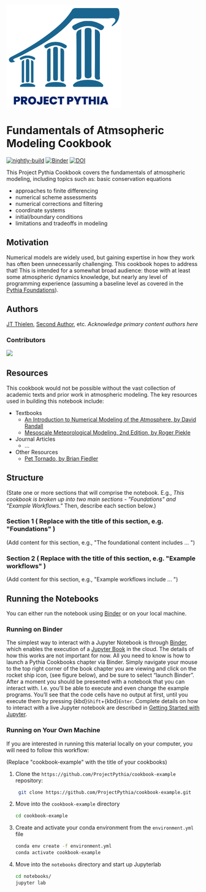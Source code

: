 <img src="thumbnail.png" alt="thumbnail" width="300"/>

# Fundamentals of Atmsopheric Modeling Cookbook

[![nightly-build](https://github.com/ProjectPythia/cookbook-template/actions/workflows/nightly-build.yaml/badge.svg)](https://github.com/ProjectPythia/cookbook-template/actions/workflows/nightly-build.yaml)
[![Binder](https://binder.projectpythia.org/badge_logo.svg)](https://binder.projectpythia.org/v2/gh/ProjectPythia/cookbook-template/main?labpath=notebooks)
[![DOI](https://zenodo.org/badge/475509405.svg)](https://zenodo.org/badge/latestdoi/475509405)

This Project Pythia Cookbook covers the fundamentals of atmospheric modeling, including topics such as:
basic conservation equations

- approaches to finite differencing
- numerical scheme assessments
- numerical corrections and filtering
- coordinate systems
- initial/boundary conditions
- limitations and tradeoffs in modeling

## Motivation

Numerical models are widely used, but gaining expertise in how they work has often been unnecessarily challenging. This cookbook hopes to address that! This is intended for a somewhat broad audience: those with at least some atmospheric dynamics knowledge, but nearly any level of programming experience (assuming a baseline level as covered in the [Pythia Foundations](https://foundations.projectpythia.org/landing-page.html)).

## Authors

[JT Thielen](@jthielen), [Second Author](@second-author), etc. _Acknowledge primary content authors here_

### Contributors

<a href="https://github.com/ProjectPythia/cookbook-template/graphs/contributors">
  <img src="https://contrib.rocks/image?repo=ProjectPythia/cookbook-template" />
</a>

## Resources

This cookbook would not be possible without the vast collection of academic texts and prior work in atmospheric modeling. The key resources used in building this notebook include:

- Textbooks
    - [An Introduction to Numerical Modeling of the Atmosphere, by David Randall](https://hogback.atmos.colostate.edu/group/dave/at604pdf/An_Introduction_to_Numerical_Modeling_of_the_Atmosphere.pdf)
    - [Mesoscale Meteorological Modeling, 2nd Edition, by Roger Piekle](https://www.sciencedirect.com/bookseries/international-geophysics/vol/78/suppl/C)
- Journal Articles
    - ...
- Other Resources
    - [Pet Tornado, by Brian Fiedler](https://nbviewer.org/urls/www.dropbox.com/scl/fi/74w6w8kghbjjb7rbpwimx/N130_pettornado3d.ipynb/%3Frlkey%3Dhtke7col7cvohk3jno0s2p5vb%26dl%3D1)


## Structure

(State one or more sections that will comprise the notebook. E.g., _This cookbook is broken up into two main sections - "Foundations" and "Example Workflows."_ Then, describe each section below.)

### Section 1 ( Replace with the title of this section, e.g. "Foundations" )

(Add content for this section, e.g., "The foundational content includes ... ")

### Section 2 ( Replace with the title of this section, e.g. "Example workflows" )

(Add content for this section, e.g., "Example workflows include ... ")

## Running the Notebooks

You can either run the notebook using [Binder](https://binder.projectpythia.org/) or on your local machine.

### Running on Binder

The simplest way to interact with a Jupyter Notebook is through
[Binder](https://binder.projectpythia.org/), which enables the execution of a
[Jupyter Book](https://jupyterbook.org) in the cloud. The details of how this works are not
important for now. All you need to know is how to launch a Pythia
Cookbooks chapter via Binder. Simply navigate your mouse to
the top right corner of the book chapter you are viewing and click
on the rocket ship icon, (see figure below), and be sure to select
“launch Binder”. After a moment you should be presented with a
notebook that you can interact with. I.e. you’ll be able to execute
and even change the example programs. You’ll see that the code cells
have no output at first, until you execute them by pressing
{kbd}`Shift`\+{kbd}`Enter`. Complete details on how to interact with
a live Jupyter notebook are described in [Getting Started with
Jupyter](https://foundations.projectpythia.org/foundations/getting-started-jupyter.html).

### Running on Your Own Machine

If you are interested in running this material locally on your computer, you will need to follow this workflow:

(Replace "cookbook-example" with the title of your cookbooks)

1. Clone the `https://github.com/ProjectPythia/cookbook-example` repository:

   ```bash
    git clone https://github.com/ProjectPythia/cookbook-example.git
   ```

1. Move into the `cookbook-example` directory
   ```bash
   cd cookbook-example
   ```
1. Create and activate your conda environment from the `environment.yml` file
   ```bash
   conda env create -f environment.yml
   conda activate cookbook-example
   ```
1. Move into the `notebooks` directory and start up Jupyterlab
   ```bash
   cd notebooks/
   jupyter lab
   ```
